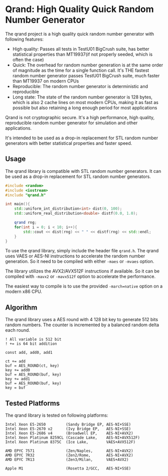 # Qrand: High Quality Quick Random Number Generator

The qrand project is a high quality quick random number generator with
following features:

* High quality: Passes all tests in TestU01 BigCrush suite, has better
  statistical properties than MT19937(if not properly seeded, which is
  often the case)
* Quick: The overhead for random number generation is at the same order
  of magnitude as the time for a single function call. It's THE fastest
  random number generator passes TestU01 BigCrush suite, much faster than
  MT19937 on modern CPUs
* Reproducible: The random number generator is deterministic and
  reproducible
* Long state: The state of the random number generator is 128 bytes, which
  is also 2 cache lines on most modern CPUs, making it as fast as possible
  but also retaining a long enough period for most applications

Qrand is not cryptographic secure. It's a high performance, high quality,
reproducible random number generator for simulation and other applications.

It's intended to be used as a drop-in replacement for STL random number
generators with better statistical properties and faster speed.

## Usage

The qrand library is compatible with STL random number generators. It can
be used as a drop-in replacement for STL random number generators.

```c++
#include <random>
#include <iostream>
#include "qrand.h"

int main(){
    std::uniform_int_distribution<int> dist(0, 100);
    std::uniform_real_distribution<double> distf(0.0, 1.0);

    qrand rng;
    for(int i = 0; i < 10; i++){
        std::cout << dist(rng) << " " << distf(rng) << std::endl;
    }
}
```

To use the qrand library, simply include the header file `qrand.h`. The
qrand uses VAES or AES-NI instructions to accelerate the random number
generation. So it need to be compiled with either `-maes` or `-mvaes` option.

The library utilizes the AVX2/AVX512F instructions if available. So it can
be compiled with `-mavx2` or `-mavx512f` option to accelerate the performance.

The easiest way to compile is to use the provided `-march=native` option on
a modern x86 CPU.

## Algorithm

The qrand library uses a AES round with 4 128 bit key to generate 512 bits
random numbers. The counter is incremented by a balanced random delta each
round.

```text
! All variable is 512 bit
! += is 64 bit addition

const add, add0, add1

ct += add
buf = AES_ROUND(ct, key)
key += add0
buf = AES_ROUND(buf, key)
key += add1
buf = AES_ROUND(buf, key)
key = buf
```

## Tested Platforms

The qrand library is tested on following platforms:

```text
Intel Xeon E5-2650         (Sandy Bridge EP, AES-NI+SSE)
Intel Xeon E5-2670 v2      (Ivy Bridge EP,   AES-NI+SSE)
Intel Xeon E5-2686 v4      (Broadwell EP,    AES-NI+AVX2)
Intel Xeon Platinum 8259CL (Cascade Lake,    AES-NI+AVX512F)
Intel Xeon Platinum 8375C  (Ice Lake,        VAES+AVX512F)

AMD EPYC 7571              (Zen/Naples,      AES-NI+AVX2)
AMD EPYC 7R32              (Zen2/Rome,       AES-NI+AVX2)
AMD EPYC 7R13              (Zen3/Milan,      VAES+AVX2)

Apple M1                   (Rosetta 2/GCC,   AES-NI+SSE)
```

<!--
 Copyright (C) 2023 Chunqing Shan 
 
 qrand is free software: you can redistribute it and/or modify
 it under the terms of the GNU Lesser General Public License as published by
 the Free Software Foundation, either version 3 of the License, or
 (at your option) any later version.
 
 qrand is distributed in the hope that it will be useful,
 but WITHOUT ANY WARRANTY; without even the implied warranty of
 MERCHANTABILITY or FITNESS FOR A PARTICULAR PURPOSE.  See the
 GNU Lesser General Public License for more details.
 
 You should have received a copy of the GNU Lesser General Public License
 along with qrand. If not, see <http://www.gnu.org/licenses/>.
-->
